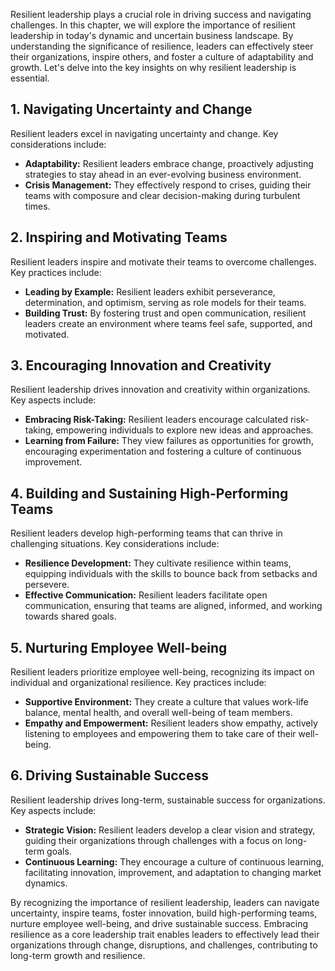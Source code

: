 
Resilient leadership plays a crucial role in driving success and navigating challenges. In this chapter, we will explore the importance of resilient leadership in today's dynamic and uncertain business landscape. By understanding the significance of resilience, leaders can effectively steer their organizations, inspire others, and foster a culture of adaptability and growth. Let's delve into the key insights on why resilient leadership is essential.

**1. Navigating Uncertainty and Change**
----------------------------------------

Resilient leaders excel in navigating uncertainty and change. Key considerations include:

* **Adaptability:** Resilient leaders embrace change, proactively adjusting strategies to stay ahead in an ever-evolving business environment.
* **Crisis Management:** They effectively respond to crises, guiding their teams with composure and clear decision-making during turbulent times.

**2. Inspiring and Motivating Teams**
-------------------------------------

Resilient leaders inspire and motivate their teams to overcome challenges. Key practices include:

* **Leading by Example:** Resilient leaders exhibit perseverance, determination, and optimism, serving as role models for their teams.
* **Building Trust:** By fostering trust and open communication, resilient leaders create an environment where teams feel safe, supported, and motivated.

**3. Encouraging Innovation and Creativity**
--------------------------------------------

Resilient leadership drives innovation and creativity within organizations. Key aspects include:

* **Embracing Risk-Taking:** Resilient leaders encourage calculated risk-taking, empowering individuals to explore new ideas and approaches.
* **Learning from Failure:** They view failures as opportunities for growth, encouraging experimentation and fostering a culture of continuous improvement.

**4. Building and Sustaining High-Performing Teams**
----------------------------------------------------

Resilient leaders develop high-performing teams that can thrive in challenging situations. Key considerations include:

* **Resilience Development:** They cultivate resilience within teams, equipping individuals with the skills to bounce back from setbacks and persevere.
* **Effective Communication:** Resilient leaders facilitate open communication, ensuring that teams are aligned, informed, and working towards shared goals.

**5. Nurturing Employee Well-being**
------------------------------------

Resilient leaders prioritize employee well-being, recognizing its impact on individual and organizational resilience. Key practices include:

* **Supportive Environment:** They create a culture that values work-life balance, mental health, and overall well-being of team members.
* **Empathy and Empowerment:** Resilient leaders show empathy, actively listening to employees and empowering them to take care of their well-being.

**6. Driving Sustainable Success**
----------------------------------

Resilient leadership drives long-term, sustainable success for organizations. Key aspects include:

* **Strategic Vision:** Resilient leaders develop a clear vision and strategy, guiding their organizations through challenges with a focus on long-term goals.
* **Continuous Learning:** They encourage a culture of continuous learning, facilitating innovation, improvement, and adaptation to changing market dynamics.

By recognizing the importance of resilient leadership, leaders can navigate uncertainty, inspire teams, foster innovation, build high-performing teams, nurture employee well-being, and drive sustainable success. Embracing resilience as a core leadership trait enables leaders to effectively lead their organizations through change, disruptions, and challenges, contributing to long-term growth and resilience.
